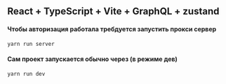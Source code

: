 ## React + TypeScript + Vite + GraphQL + zustand

#### Чтобы авторизация работала требдуется запустить прокси сервер
```
yarn run server
```
#### Сам проект запускается обычно через (в режиме дев)
```
yarn run dev
```